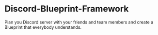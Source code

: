 # Discord-Blueprint-Framework
Plan you Discord server with your friends and team members and create a Blueprint that everybody understands.
